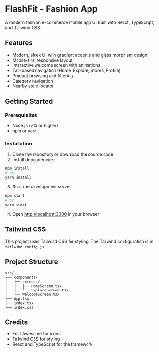 # FlashFit - Fashion App

A modern fashion e-commerce mobile app UI built with React, TypeScript, and Tailwind CSS.

## Features

- Modern, sleek UI with gradient accents and glass morphism design
- Mobile-first responsive layout
- Interactive welcome screen with animations
- Tab-based navigation (Home, Explore, Stores, Profile)
- Product browsing and filtering
- Category navigation
- Nearby store locator

## Getting Started

### Prerequisites

- Node.js (v14 or higher)
- npm or yarn

### Installation

1. Clone the repository or download the source code
2. Install dependencies:

```bash
npm install
# or
yarn install
```

3. Start the development server:

```bash
npm start
# or
yarn start
```

4. Open [http://localhost:3000](http://localhost:3000) in your browser

## Tailwind CSS

This project uses Tailwind CSS for styling. The Tailwind configuration is in `tailwind.config.js`.

## Project Structure

```
src/
├── components/
│   ├── screens/
│   │   ├── HomeScreen.tsx
│   │   └── ExploreScreen.tsx
│   └── WelcomeScreen.tsx
├── App.tsx
├── index.tsx
└── index.css
```

## Credits

- Font Awesome for icons
- Tailwind CSS for styling
- React and TypeScript for the framework
